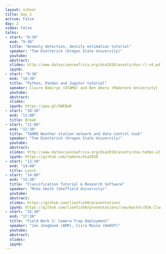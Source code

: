 ```yaml
---
layout: school
title: Day 2
active: False
day: 2
video: False
talks:
- start: "8:30"
  end: "9:30"
  title: "Anomaly detection, density estimation tutorial"
  speaker: "Tom Dietterich (Oregon State University)"
  youtube:
  abstract:
  slides: http://www.datascienceafrica.org/dsa2018/assets/dsa-rl-v4.pdf
  ipynb:
- start: "9:30"
  end: "10:30"
  title: "Python, Pandas and Jupyter tutorial"
  speaker: Claire Babirye (UTAMU) and Ben Akera (Makerere University)
  youtube:
  abstract:
  slides:
  ipynb: https://goo.gl/GWEQwD
- start: "10:30"
  end: "11:00"
  title: Break
- start: "11:00"
  end: "12:30"
  title: "TAHMO Weather station network and data control task"
  speaker: "Tom Dietterich (Oregon State University)"
  youtube:
  abstract:
  slides: http://www.datascienceafrica.org/dsa2018/assets/dsa-tahmo-v2.pdf
  ipynb: https://github.com/tadeze/dsa2018
- start: "12:30"
  end: "14:00"
  title: Lunch
- start: "14:00"
  end: "15:30"
  title: "Classification Tutorial & Research Software"
  speaker: "Mike Smith (Sheffield University)"
  youtube:
  abstract:
  slides: https://github.com/lionfish0/presentations
  ipynb: https://github.com/lionfish0/presentations/raw/master/DSA_Classification_talk/ipython/Classification.ipynb
- start: "15:30"
  end: "17:30"
  title: "Field Work 2: Camera Trap Deployment"
  speaker: "Jan Jongboom (ARM), Ciira Maina (DeKUT)"
  youtube:
  abstract:
  slides:
  ipynb:
---
```

